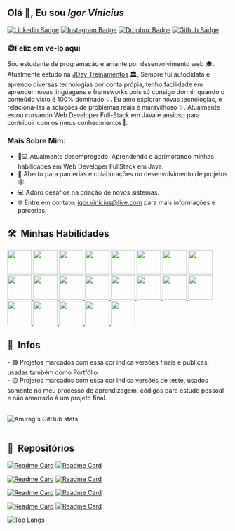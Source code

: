 ## Olá 👋, Eu sou <i>Igor Vinicius</i>


<a href="https://www.linkedin.com/in/igorvj/">![Linkedin Badge](https://img.shields.io/badge/LinkedIn-0077B5?style=for-the-badge&logo=linkedin&logoColor=white)</a>
<a href="https://www.instagram.com/igor.vj/">![Instagram Badge](https://img.shields.io/badge/Instagram-E4405F?style=for-the-badge&logo=instagram&logoColor=white)</a>
<a href="https://www.dropbox.com/sh/k6ecbl5w6xt48xd/AABBbYblvrbKJ2YajqBZDc_Ta?dl=0">![Dropbox Badge](https://img.shields.io/badge/Certificados-E8641B?style=for-the-badge)</a>
<a href="https://github.com/utrmliha">![Github Badge](https://img.shields.io/badge/GitHub-100000?style=for-the-badge&logo=github&logoColor=white)</a>

### 😅Feliz em ve-lo aqui

Sou estudante de programação e amante por desenvolvimento web 🎓. Atualmente estudo na <a href="https://www.jdevtreinamento.com.br">JDev Treinamentos</a> 🏛. Sempre fui autodidata e aprendo diversas tecnologias por conta própia, tenho facilidade em aprender novas linguagens e frameworks pois só consigo dormir quando o conteúdo visto é 100% dominado 💡. Eu amo explorar novas tecnologias, e relaciona-las a soluções de problemas reais é maravilhoso ✨. Atualmente estou cursando Web Developer Full-Stack em Java e ansioso para contribuir com os meus conhecimentos👀.

### Mais Sobre Mim:

- 👨💻 Atualmente desempregado. Aprendendo e aprimorando minhas habilidades em Web Developer FullStack em Java.
- 🤝 Aberto para parcerias e colaborações no desenvolvimento de projetos 🕸️.
- 💻 Adoro desafios na criação de novos sistemas.
- 🌐 Entre em contato: [igor.vinicius@live.com](https://igor.vinicius@live.com) para mais informações e parcerias.

<h2> 🛠 &nbsp;Minhas Habilidades</h2>

<a href="#">
    <img src="https://i.postimg.cc/14gpxDrF/java-ee.png" width="55" height="55"/>
</a>
<a href="#">
    <img src="https://i.postimg.cc/5NJQqdzJ/Sem-T-tulo-1.png" width="55" height="55"/>
</a>
<a href="#">
    <img src="https://i.postimg.cc/YCWcpVX4/JSP.png" width="55" height="55"/>
</a>
<a href="#">
    <img src="https://i.postimg.cc/Df4jtsm6/jquery.png" width="55" height="55"/>
</a>
<a href="#">
    <img src="https://i.postimg.cc/HWr4rggk/ajax.png" width="55" height="55"/>
</a>
<a href="#">
    <img src="https://i.postimg.cc/4KMrWz15/Json.png" width="55" height="55"/>
</a>
<a href="#">
    <img src="https://i.postimg.cc/V6fxC0x9/xml.png" width="55" height="55"/>
</a>
<a href="#">
<img src="https://neumanlab.com/wp-content/uploads/2020/07/Java-server-Faces.png" width="55" height="55"/>
</a>
<a href="#">
<img src="https://fernandofranzini.files.wordpress.com/2018/03/hibernate2.png?w=705" width="55" height="55"/>
</a>
<a href="#">
<img src="https://i.postimg.cc/KvRpJrCv/sping-data.png" width="55" height="55"/>
</a>
<a href="#">
    <img src="https://i.postimg.cc/zVtpwq7w/html5.png" width="55" height="55"/>
</a>
<a href="#">
    <img src="https://i.postimg.cc/jDDcZB3p/Java-Script.png" width="55" height="55"/>
</a>
<a href="#">
    <img src="https://i.postimg.cc/3dJnDkXJ/css3.png" width="55" height="55"/>
</a>
<a href="#">
    <img src="https://i.postimg.cc/CZd3Cvb5/bootstrap.png" width="55" height="55"/>
</a>
<a href="#">
    <img src="https://i.postimg.cc/gkkpVNgj/Postgresql.png" width="55" height="55"/>
</a>
<a href="#">
    <img src="https://i.postimg.cc/vHDj8jPr/tomcat.png" width="55" height="55"/>
</a>
<a href="#">
    <img src="https://i.postimg.cc/zfN0hPkP/subversion.png" width="55" height="55"/>
</a>
<a href="#">
    <img src="https://www.vectorlogo.zone/logos/git-scm/git-scm-icon.svg" width="55" height="55"/>
</a>
<a href="#">
    <img src="https://i.postimg.cc/MZnNqN3y/eclipse.png" width="55" height="55"/>
</a>
<a href="#">
    <img src="https://i.postimg.cc/0MtjrXGf/vegas.png" width="55" height="55"/>
</a>
<a href="#">
    <img src="https://i.postimg.cc/sQf1jCWx/photoshop.png" width="55" height="55"/>
</a>

<h2> 💠 &nbsp;Infos</h2>
- 🟢 Projetos marcados com essa cor indica versões finais e publicas, usadas também como Portfólio. <br />
- 🟡 Projetos marcados com essa cor indica versões de teste, usados somente no meu processo de aprendizagem, códigos para estudo pessoal e não amarrado á um projeto final.
<br /><br />

![Anurag's GitHub stats](https://lihautrm.vercel.app/api?username=utrmliha&theme=radical)
<br /><br />

<h2> 📜 &nbsp;Repositórios</h2>

[![Readme Card](https://lihautrm.vercel.app/api/pin/?username=utrmliha&repo=Spring-Data-JPA&show_owner=true)](https://github.com/utrmliha/Spring-Data-JPA)
[![Readme Card](https://lihautrm.vercel.app/api/pin/?username=utrmliha&repo=PrimeFaces-JPA-Hibernate&show_owner=true)](https://github.com/utrmliha/PrimeFaces-JPA-Hibernate)

[![Readme Card](https://lihautrm.vercel.app/api/pin/?username=utrmliha&repo=Hibernate-JSF&show_owner=true)](https://github.com/utrmliha/Hibernate-JSF)
[![Readme Card](https://lihautrm.vercel.app/api/pin/?username=utrmliha&repo=Spring-Data-JPA&show_owner=true)](https://github.com/utrmliha/Spring-Data-JPA)

[![Readme Card](https://lihautrm.vercel.app/api/pin/?username=utrmliha&repo=Hibernate&show_owner=true)](https://github.com/utrmliha/Hibernate)
[![Readme Card](https://lihautrm.vercel.app/api/pin/?username=utrmliha&repo=JSP-Servlet-Avancado&show_owner=true)](https://github.com/utrmliha/JSP-Servlet-Avancado)

[![Readme Card](https://lihautrm.vercel.app/api/pin/?username=utrmliha&repo=JSP-Servlet&show_owner=true)](https://github.com/utrmliha/JSP-Servlet)
[![Readme Card](https://lihautrm.vercel.app/api/pin/?username=utrmliha&repo=JavaMail-API&show_owner=true)](https://github.com/utrmliha/JavaMail-API)


![Top Langs](https://lihautrm.vercel.app/api/top-langs/?username=utrmliha&layout=compact)
